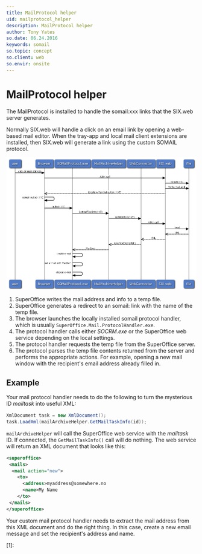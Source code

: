 ```yaml
---
title: MailProtocol helper
uid: mailprotocol_helper
description: MailProtocol helper
author: Tony Yates
so.date: 06.24.2016
keywords: somail
so.topic: concept
so.client: web
so.envir: onsite
---
```


# MailProtocol helper

The MailProtocol is installed to handle the somail:xxx links that the SIX.web server generates.

Normally SIX.web will handle a click on an email link by opening a web-based mail editor. When the tray-app and local mail client extensions are installed, then SIX.web will generate a link using the custom SOMAIL protocol.

![diagram][img1]

1. SuperOffice writes the mail address and info to a temp file.
2. SuperOffice generates a redirect to an somail: link with the name of the temp file.
3. The browser launches the locally installed somail protocol handler, which is usually `SuperOffice.Mail.ProtocolHandler.exe`.
4. The protocol handler calls either *SOCRM.exe* or the SuperOffice web service depending on the local settings.
5. The protocol handler requests the temp file from the SuperOffice server.
6. The protocol parses the temp file contents returned from the server and performs the appropriate actions. For example, opening a new mail window with the recipient's email address already filled in.

## Example

Your mail protocol handler needs to do the following to turn the mysterious ID *mailtask* into useful XML:

```csharp
XmlDocument task = new XmlDocument();
task.LoadXml(mailArchiveHelper.GetMailTaskInfo(id));
```

`mailArchiveHelper` will call the SuperOffice web service with the *mailtask* ID. If connected, the `GetMailTaskInfo()` call will do nothing. The web service will return an XML document that looks like this:

```XML
<superoffice>
 <mails>
  <mail action="new">
    <to>
      <address>myaddress@somewhere.no
      <name>My Name
    </to>
 </mails>
</superoffice>
```

Your custom mail protocol handler needs to extract the mail address from this XML document and do the right thing. In this case, create a new email message and set the recipient's address and name.

<!-- Referenced links -->
[1]:

<!-- Referenced images -->
[img1]: media/mail-protocol-sequence-diagram.png
